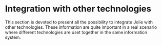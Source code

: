 # Integration with other technologies

This section is devoted to present all the possibility to integrate Jolie with other technologies. These information are quite important in a real scenario where different technologies are uset together in the same information system.

